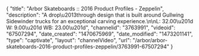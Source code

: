 {
    "title": "Arbor Skateboards :: 2016 Product Profiles - Zeppelin",
    "description": "A drop\u2013through design that is built around Gullwing Sidewinder trucks for an exceptional carving experience.\n\nL: 32.00\u201d  W:  9.00\u201d  WB: 23.00\u201d",
    "channelid": "3763991",
    "videoid": "67507294",
    "date_created": "1470675969",
    "date_modified": "1473201141",
    "type": "captivate",
    "layout": "channelVideo",
    "url": "\/arbor\/arbor-skateboards-2016-product-profiles-zeppelin\/3763991-67507294"
}
